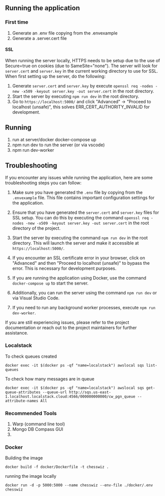 ## Running the application

### First time
1. Generate an .env file copying from the .envexample
2. Generate a .server.cert file

#### SSL

When running the server locally, HTTPS needs to be setup due to the use of Secure=true on cookies (due to SameSite="none"). The server will look for `server.cert` and `server.key` in the current working directory to use for SSL. When first setting up the server, do the following:

1. Generate `server.cert` and `server.key` by execute `openssl req -nodes -new -x509 -keyout server.key -out server.cert` in the root directory.
2. Start the server by executing `npm run dev` in the root directory.
3. Go to `https://localhost:5000/` and click "Advanced" -> "Proceed to localhost (unsafe)", this solves ERR_CERT_AUTHORITY_INVALID for development.

## Running

1. run at server/docker docker-compose up
2. npm run dev to run the server (or via vscode)
3. npm run dev-worker

## Troubleshooting

If you encounter any issues while running the application, here are some troubleshooting steps you can follow:

1. Make sure you have generated the `.env` file by copying from the `.envexample` file. This file contains important configuration settings for the application.

2. Ensure that you have generated the `server.cert` and `server.key` files for SSL setup. You can do this by executing the command `openssl req -nodes -new -x509 -keyout server.key -out server.cert` in the root directory of the project.

3. Start the server by executing the command `npm run dev` in the root directory. This will launch the server and make it accessible at `https://localhost:5000/`.

4. If you encounter an SSL certificate error in your browser, click on "Advanced" and then "Proceed to localhost (unsafe)" to bypass the error. This is necessary for development purposes.

5. If you are running the application using Docker, use the command `docker-compose up` to start the server.

6. Additionally, you can run the server using the command `npm run dev` or via Visual Studio Code.

7. If you need to run any background worker processes, execute `npm run dev-worker`.

If you are still experiencing issues, please refer to the project documentation or reach out to the project maintainers for further assistance.

### Localstack
To check queues created
```
docker exec -it $(docker ps -qf "name=localstack") awslocal sqs list-queues
```
To check how many messages are in queue
```
docker exec -it $(docker ps -qf "name=localstack") awslocal sqs get-queue-attributes --queue-url http://sqs.us-east-1.localhost.localstack.cloud:4566/000000000000/cw_pgn_queue --attribute-names All
```


### Recommended Tools

1. Warp (command line tool)
2. Mongo DB Compass GUI
3.

### Docker

Building the image
```
docker build -f docker/Dockerfile -t chesswiz . 
```

running the image locally

```
docker run -d -p 5000:5000 --name chesswiz --env-file ./docker/.env chesswiz
```
